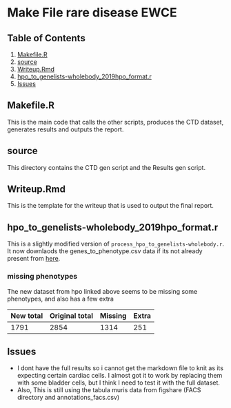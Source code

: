 # Make File rare disease EWCE
## Table of Contents
1. [Makefile.R](#1)
2. [source ](#2)
3. [Writeup.Rmd](#3)
4. [hpo_to_genelists-wholebody_2019hpo_format.r](#4)
5. [Issues ](#5)


## Makefile.R<a name = 1></a>
This is the main code that calls the other scripts, produces the CTD dataset, generates results and outputs the report. 

## source <a name = 2></a>
This directory contains the CTD gen script and the Results gen script.

## Writeup.Rmd<a name = 3></a>
This is the template for the writeup that is used to output the final report.

## hpo_to_genelists-wholebody_2019hpo_format.r<a name = 4></a>
This is a slightly modified version of `process_hpo_to_genelists-wholebody.r`. It now downlaods the genes_to_phenotype.csv data if its not already present from [here](https://ewce.page.link/gene2phenotype "stored on fig share"). 
### missing phenotypes
The new dataset from hpo linked above seems to be missing some phenotypes, and also has a few extra

|New total  |Original total  |Missing  |Extra  |
|:--        |:--             |:--      |:--    |
|1791       |2854            |1314     |251    |

## Issues <a name = 5></a>
* I dont have the full results so i cannot get the markdown file to knit as its expecting certain cardiac cells. I almost got it to work by replacing them with some bladder cells, but I think I need to test it with the full dataset. 
* Also, This is still using the tabula muris data from figshare (FACS directory and annotations_facs.csv)
